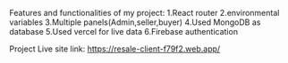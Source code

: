 Features and functionalities of my project:
1.React router
2.environmental variables
3.Multiple panels(Admin,seller,buyer)
4.Used MongoDB as database
5.Used vercel for live data
6.Firebase authentication

Project Live site link: https://resale-client-f79f2.web.app/


